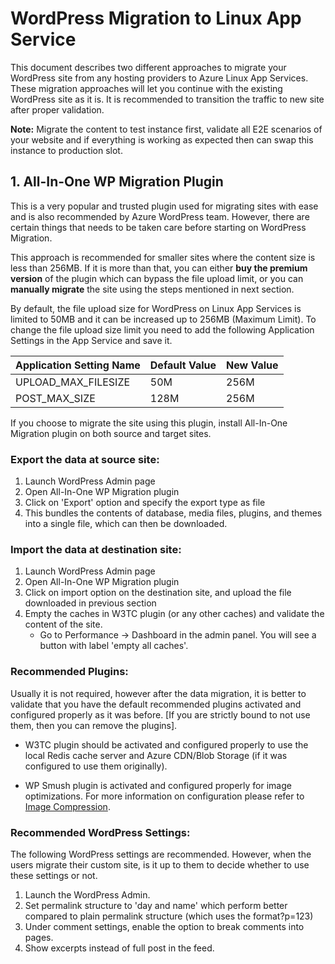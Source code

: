 # WordPress Migration to Linux App Service

This document describes two different approaches to migrate your WordPress site from any hosting providers to Azure Linux App Services. These migration approaches will let you continue with the existing WordPress site as it is. It is recommended to transition the traffic to new site after proper validation.

**Note:**  Migrate the content to test instance first, validate all E2E scenarios of your website and if everything is working as expected then can swap this instance to production slot.
 

## 	1. All-In-One WP Migration Plugin

This is a very popular and trusted plugin used for migrating sites with ease and is also recommended by Azure WordPress team. However, there are certain things that needs to be taken care before starting on WordPress Migration. 

This approach is recommended for smaller sites where the content size is less than 256MB. If it is more than that, you can either **buy the premium version** of the plugin which can bypass the file upload limit, or you can **manually migrate** the site using the steps mentioned in next section.
 
By default, the file upload size for WordPress on Linux App Services is limited to 50MB and it can be increased up to 256MB (Maximum Limit). To change the file upload size limit you need to add the following Application Settings in the App Service and save it. 


|    Application Setting Name    | Default Value | New Value   |
|--------------------------------|---------------|-------------|
|    UPLOAD_MAX_FILESIZE         |      50M      |   256M      |
|    POST_MAX_SIZE               |      128M     |   256M      |    
    

If you choose to migrate the site using this plugin, install All-In-One Migration plugin on both source and target sites.

### Export the data at source site: 
1.	Launch WordPress Admin page
2.	Open All-In-One WP Migration plugin
3.	Click on 'Export' option and specify the export type as file
4.	This bundles the contents of database, media files, plugins, and themes into a single file, which can then be downloaded.

### Import the data at destination site: 
1.  Launch WordPress Admin page
2.	Open All-In-One WP Migration plugin
3.	Click on import option on the destination site, and upload the file downloaded in previous section
4.	Empty the caches in W3TC plugin (or any other caches) and validate the content of the site.
    - Go to Performance -> Dashboard in the admin panel. You will see a button with label 'empty all caches'.

### Recommended Plugins:
Usually it is not required, however after the data migration, it is better to validate that you have the default recommended plugins activated and configured properly as it was before. [If you are strictly bound to not use them, then you can remove the plugins]. 
 
- W3TC plugin should be activated and configured properly to use the local Redis cache server and Azure CDN/Blob Storage (if it was configured to use them originally). 

- WP Smush plugin is activated and configured properly for image optimizations. For more information on configuration please refer to  [Image Compression](./wordpress_image_compression.md).

### Recommended WordPress Settings:
The following WordPress settings are recommended. However, when the users migrate their custom site, is it up to them to decide whether to use these settings or not.
 
1. Launch the WordPress Admin.
2. Set permalink structure to 'day and name' which perform better compared to plain permalink structure (which uses the format?p=123)
3. Under comment settings, enable the option to break comments into pages.
4. Show excerpts instead of full post in the feed.
